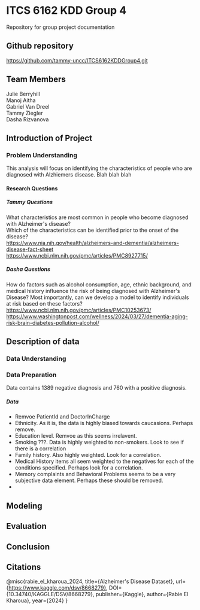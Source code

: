 # ITCS 6162 KDD Group 4
Repository for group project documentation

## Github repository
https://github.com/tammy-uncc/ITCS6162KDDGroup4.git

## Team Members
Julie Berryhill<br>
Manoj Aitha<br>
Gabriel Van Dreel<br>
Tammy Ziegler<br>
Dasha Rizvanova<br>


## Introduction of Project

### Problem Understanding
This analysis will focus on identifying the characteristics of people who are diagnosed with Alzhiemers disease. Blah blah blah

#### Research Questions
##### Tammy Questions
What characteristics are most common in people who become diagnosed with Alzheimer's disease?<br>
Which of the characteristics can be identified prior to the onset of the disease?<br>
https://www.nia.nih.gov/health/alzheimers-and-dementia/alzheimers-disease-fact-sheet
https://www.ncbi.nlm.nih.gov/pmc/articles/PMC8927715/

##### Dasha Questions
How do factors such as alcohol consumption, age, ethnic background, and medical history influence the risk of being diagnosed with Alzheimer's Disease? Most importantly, can we develop a model to identify individuals at risk based on these factors?
https://www.ncbi.nlm.nih.gov/pmc/articles/PMC10253673/
https://www.washingtonpost.com/wellness/2024/03/27/dementia-aging-risk-brain-diabetes-pollution-alcohol/
## Description of data

### Data Understanding

### Data Preparation
Data contains 1389 negative diagnosis and 760 with a positive diagnosis.

##### Data  
- Remvoe PatientId and DoctorInCharge
- Ethnicity.  As it is, the data is highly biased towards caucasions.  Perhaps remove.
- Education level.  Remvoe as this seems irrelavent.  
- Smoking ???.  Data is highly weighted to non-smokers. Look to see if there is a correlation
- Family history. Also highly weighted.  Look for a correlation.
- Medical History items all seem weighted to the negatives for each of the conditions specified.  Perhaps look for a correlation.
- Memory complaints and Behavioral Problems seems to be a very subjective data element.  Perhaps these should be removed.
- 


## Modeling

## Evaluation

## Conclusion

## Citations
@misc{rabie_el_kharoua_2024,
title={Alzheimer's Disease Dataset},
url={https://www.kaggle.com/dsv/8668279},
DOI={10.34740/KAGGLE/DSV/8668279},
publisher={Kaggle},
author={Rabie El Kharoua},
year={2024}
}
